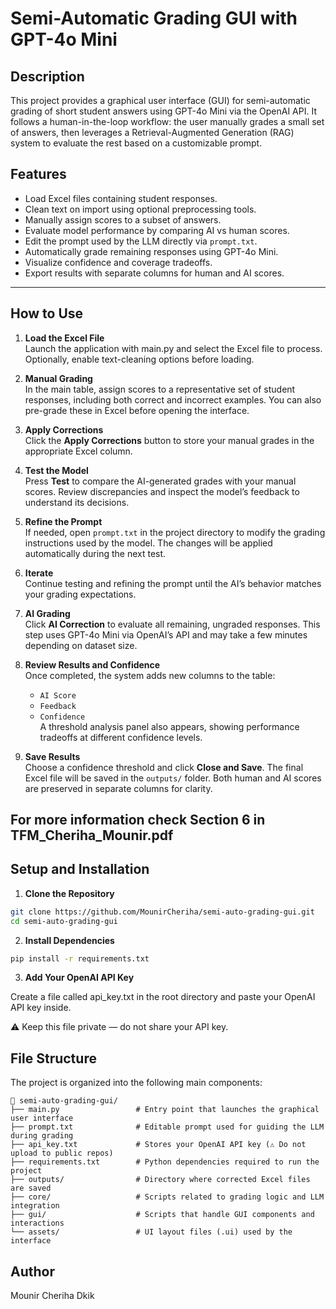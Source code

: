 # Semi-Automatic Grading GUI with GPT-4o Mini

## Description

This project provides a graphical user interface (GUI) for semi-automatic grading of short student answers using GPT-4o Mini via the OpenAI API. It follows a human-in-the-loop workflow: the user manually grades a small set of answers, then leverages a Retrieval-Augmented Generation (RAG) system to evaluate the rest based on a customizable prompt.

## Features

- Load Excel files containing student responses.
- Clean text on import using optional preprocessing tools.
- Manually assign scores to a subset of answers.
- Evaluate model performance by comparing AI vs human scores.
- Edit the prompt used by the LLM directly via `prompt.txt`.
- Automatically grade remaining responses using GPT-4o Mini.
- Visualize confidence and coverage tradeoffs.
- Export results with separate columns for human and AI scores.

---

## How to Use

1. **Load the Excel File**  
   Launch the application with main.py and select the Excel file to process. Optionally, enable text-cleaning options before loading.

2. **Manual Grading**  
   In the main table, assign scores to a representative set of student responses, including both correct and incorrect examples. You can also pre-grade these in Excel before opening the interface.

3. **Apply Corrections**  
   Click the **Apply Corrections** button to store your manual grades in the appropriate Excel column.

4. **Test the Model**  
   Press **Test** to compare the AI-generated grades with your manual scores. Review discrepancies and inspect the model’s feedback to understand its decisions.

5. **Refine the Prompt**  
   If needed, open `prompt.txt` in the project directory to modify the grading instructions used by the model. The changes will be applied automatically during the next test.

6. **Iterate**  
   Continue testing and refining the prompt until the AI’s behavior matches your grading expectations.

7. **AI Grading**  
   Click **AI Correction** to evaluate all remaining, ungraded responses. This step uses GPT-4o Mini via OpenAI’s API and may take a few minutes depending on dataset size.

8. **Review Results and Confidence**  
   Once completed, the system adds new columns to the table:
   - `AI Score`
   - `Feedback`
   - `Confidence`  
   A threshold analysis panel also appears, showing performance tradeoffs at different confidence levels.

9. **Save Results**  
   Choose a confidence threshold and click **Close and Save**. The final Excel file will be saved in the `outputs/` folder. Both human and AI scores are preserved in separate columns for clarity.

**For more information check Section 6 in TFM_Cheriha_Mounir.pdf**
---

## Setup and Installation

1. **Clone the Repository**

```bash
git clone https://github.com/MounirCheriha/semi-auto-grading-gui.git
cd semi-auto-grading-gui
```

2. **Install Dependencies**

```bash
pip install -r requirements.txt
```

3. **Add Your OpenAI API Key**

Create a file called api_key.txt in the root directory and paste your OpenAI API key inside.

⚠️ Keep this file private — do not share your API key.

## File Structure

The project is organized into the following main components:

```
📁 semi-auto-grading-gui/
├── main.py                 # Entry point that launches the graphical user interface
├── prompt.txt              # Editable prompt used for guiding the LLM during grading
├── api_key.txt             # Stores your OpenAI API key (⚠️ Do not upload to public repos)
├── requirements.txt        # Python dependencies required to run the project
├── outputs/                # Directory where corrected Excel files are saved
├── core/                   # Scripts related to grading logic and LLM integration
├── gui/                    # Scripts that handle GUI components and interactions
└── assets/                 # UI layout files (.ui) used by the interface
```


## Author 

Mounir Cheriha Dkik
